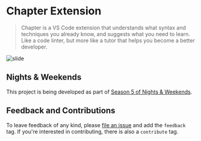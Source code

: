 # Chapter Extension

> Chapter is a VS Code extension that understands what syntax and techniques you already know, and suggests what you need to learn. Like a code linter, but more like a tutor that helps you become a better developer.

![slide](https://github.com/willklein/chapterextension/assets/1075861/c02e2c0b-8728-40a9-bfea-5e95f217e0f0)

## Nights & Weekends

This project is being developed as part of [Season 5 of Nights & Weekends](https://buildspace.so/nw).

## Feedback and Contributions

To leave feedback of any kind, please [file an issue](https://github.com/willklein/chapterextension/issues/new) and add the `feedback` tag. If you're interested in contributing, there is also a `contribute` tag.
 
